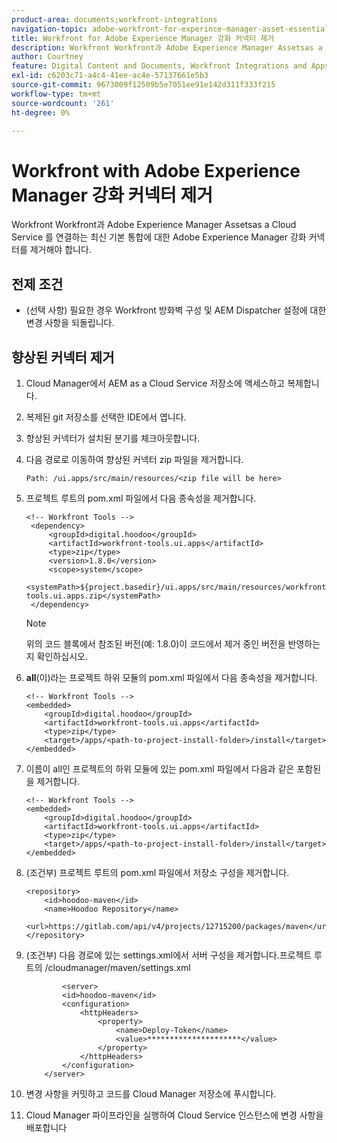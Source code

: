 ```yaml
---
product-area: documents;workfront-integrations
navigation-topic: adobe-workfront-for-experince-manager-asset-essentials
title: Workfront for Adobe Experience Manager 강화 커넥터 제거
description: Workfront Workfront과 Adobe Experience Manager Assetsas a Cloud Service 를 연결하는 최신 기본 통합에 대한 Adobe Experience Manager 강화 커넥터를 제거해야 합니다.
author: Courtney
feature: Digital Content and Documents, Workfront Integrations and Apps
exl-id: c6203c71-a4c4-41ee-ac4e-57137661e5b3
source-git-commit: 9673009f12509b5e7051ee91e142d311f333f215
workflow-type: tm+mt
source-wordcount: '261'
ht-degree: 0%

---
```


# Workfront with Adobe Experience Manager 강화 커넥터 제거

Workfront Workfront과 Adobe Experience Manager Assetsas a Cloud Service 를 연결하는 최신 기본 통합에 대한 Adobe Experience Manager 강화 커넥터를 제거해야 합니다.

## 전제 조건

* (선택 사항) 필요한 경우 Workfront 방화벽 구성 및 AEM Dispatcher 설정에 대한 변경 사항을 되돌립니다.

## 향상된 커넥터 제거

1. Cloud Manager에서 AEM as a Cloud Service 저장소에 액세스하고 복제합니다.

1. 복제된 git 저장소를 선택한 IDE에서 엽니다.

1. 향상된 커넥터가 설치된 분기를 체크아웃합니다.

1. 다음 경로로 이동하여 향상된 커넥터 zip 파일을 제거합니다.

   `Path: /ui.apps/src/main/resources/<zip file will be here>`

1. 프로젝트 루트의 pom.xml 파일에서 다음 종속성을 제거합니다.

   ```
   <!-- Workfront Tools -->
    <dependency>
        <groupId>digital.hoodoo</groupId>
        <artifactId>workfront-tools.ui.apps</artifactId>
        <type>zip</type>
        <version>1.8.0</version>
        <scope>system</scope>
        <systemPath>${project.basedir}/ui.apps/src/main/resources/workfront-tools.ui.apps.zip</systemPath>
    </dependency>
   ```

   >[!NOTE]
   >
   >위의 코드 블록에서 참조된 버전(예: 1.8.0)이 코드에서 제거 중인 버전을 반영하는지 확인하십시오.

1. **all**(이)라는 프로젝트 하위 모듈의 pom.xml 파일에서 다음 종속성을 제거합니다.

   ```
   <!-- Workfront Tools -->
   <embedded>
       <groupId>digital.hoodoo</groupId>
       <artifactId>workfront-tools.ui.apps</artifactId>
       <type>zip</type>
       <target>/apps/<path-to-project-install-folder>/install</target>
   </embedded>
   ```

1. 이름이 all인 프로젝트의 하위 모듈에 있는 pom.xml 파일에서 다음과 같은 포함된 을 제거합니다.

   ```
   <!-- Workfront Tools -->
   <embedded>
       <groupId>digital.hoodoo</groupId>
       <artifactId>workfront-tools.ui.apps</artifactId>
       <type>zip</type>
       <target>/apps/<path-to-project-install-folder>/install</target>
   </embedded>
   ```

1. (조건부) 프로젝트 루트의 pom.xml 파일에서 저장소 구성을 제거합니다.


   ```
   <repository>
       <id>hoodoo-maven</id>
       <name>Hoodoo Repository</name>
       <url>https://gitlab.com/api/v4/projects/12715200/packages/maven</url>
   </repository>
   ```

1. (조건부) 다음 경로에 있는 settings.xml에서 서버 구성을 제거합니다.프로젝트 루트의 /cloudmanager/maven/settings.xml

   ```
           <server>
           <id>hoodoo-maven</id>
           <configuration>
               <httpHeaders>
                   <property>
                       <name>Deploy-Token</name>
                       <value>*********************</value>
                   </property>
               </httpHeaders>
           </configuration>
       </server>
   ```

1. 변경 사항을 커밋하고 코드를 Cloud Manager 저장소에 푸시합니다.

1. Cloud Manager 파이프라인을 실행하여 Cloud Service 인스턴스에 변경 사항을 배포합니다
